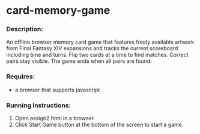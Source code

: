 # card-memory-game
### Description:
An offline browser memory card game that features freely available artwork from Final Fantasy XIV expansions and tracks the current scoreboard including time and turns. Flip two cards at a time to find matches. Correct pairs stay visible. The game ends when all pairs are found.

### Requires:
- a browser that supports javascript

### Running Instructions:
1) Open assign2.html in a browser.
2) Click Start Game button at the bottom of the screen to start a game.

